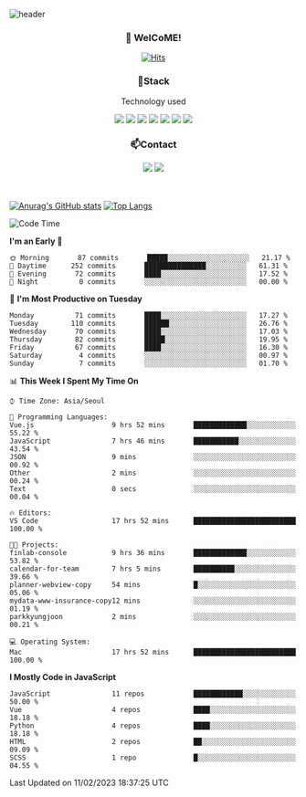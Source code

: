 ![header](https://capsule-render.vercel.app/api?type=waving&color=gradient&height=200&text=Kyungjoon&fontAlign=70&fontAlignY=40&animation=twinkling)

<h3 align="center">👋 WelCoME!</h3>

<div align=center>
  
[![Hits](https://hits.seeyoufarm.com/api/count/incr/badge.svg?url=https%3A%2F%2Fgithub.com%2Fuvula6921&count_bg=%2322BAC9&title_bg=%23827F7F&icon=iconify.svg&icon_color=%2325A27F&title=visits&edge_flat=false)](https://hits.seeyoufarm.com)
  
</div>
<h3 align="center">📌Stack</h3>
<p align="center">Technology used</p>
<div align="center"><img src="https://img.shields.io/badge/HTML5-E34F26?style=flat-square&logo=HTML5&logoColor=white"></img> <img src="https://img.shields.io/badge/CSS3-0A84FF?style=flat-square&logo=CSS3&logoColor=white"></img> <img src="https://img.shields.io/badge/JavaScript-FFCD11?style=flat-square&logo=JavaScript&logoColor=white"></img> <img src="https://img.shields.io/badge/React-00BCF6?style=flat-square&logo=React&logoColor=white"></img> <img src="https://img.shields.io/badge/jQuery-3655FF?style=flat-square&logo=jQuery&logoColor=white"></img> <img src="https://img.shields.io/badge/Ruby-E0115F?style=flat-square&logo=Ruby&logoColor=white"></img> <img src="https://img.shields.io/badge/Python-4B8BBE?style=flat-square&logo=Python&logoColor=white"></img></div>

<h3 align="center">📫Contact</h3>
<div align="center"><a href="https://velog.io/@uvula6921/"><img src="https://img.shields.io/badge/Blog-20c997?style=flat-square&logo=V&logoColor=white"/></a> <a href="pkj6921@gmail.com"><img src="https://img.shields.io/badge/Gmail-EA4335?style=flat-square&logo=Gmail&logoColor=white"/></a></div>
<br>
<br>

[![Anurag's GitHub stats](https://github-readme-stats.vercel.app/api?username=uvula6921&hide=stars,issues&show_icons=true&count_private=true&theme=tokyonight)](https://github.com/anuraghazra/github-readme-stats)
[![Top Langs](https://github-readme-stats.vercel.app/api/top-langs/?username=uvula6921&hide=css,jupyter%20notebook,html&exclude_repo=uvula6921,uvula6921.github.io&layout=compact&langs_count=8)](https://github.com/anuraghazra/github-readme-stats)

<!--START_SECTION:waka-->
![Code Time](http://img.shields.io/badge/Code%20Time-1%2C403%20hrs%2050%20mins-blue)

**I'm an Early 🐤** 

```text
🌞 Morning       87 commits       █████░░░░░░░░░░░░░░░░░░░░   21.17 % 
🌆 Daytime      252 commits       ███████████████░░░░░░░░░░   61.31 % 
🌃 Evening       72 commits       ████░░░░░░░░░░░░░░░░░░░░░   17.52 % 
🌙 Night          0 commits       ░░░░░░░░░░░░░░░░░░░░░░░░░   00.00 % 

```
📅 **I'm Most Productive on Tuesday** 

```text
Monday          71 commits       ████░░░░░░░░░░░░░░░░░░░░░   17.27 % 
Tuesday        110 commits       ██████░░░░░░░░░░░░░░░░░░░   26.76 % 
Wednesday       70 commits       ████░░░░░░░░░░░░░░░░░░░░░   17.03 % 
Thursday        82 commits       █████░░░░░░░░░░░░░░░░░░░░   19.95 % 
Friday          67 commits       ████░░░░░░░░░░░░░░░░░░░░░   16.30 % 
Saturday         4 commits       ░░░░░░░░░░░░░░░░░░░░░░░░░   00.97 % 
Sunday           7 commits       ░░░░░░░░░░░░░░░░░░░░░░░░░   01.70 % 

```


📊 **This Week I Spent My Time On** 

```text
⌚︎ Time Zone: Asia/Seoul

💬 Programming Languages: 
Vue.js                   9 hrs 52 mins       █████████████░░░░░░░░░░░░   55.22 % 
JavaScript               7 hrs 46 mins       ███████████░░░░░░░░░░░░░░   43.54 % 
JSON                     9 mins              ░░░░░░░░░░░░░░░░░░░░░░░░░   00.92 % 
Other                    2 mins              ░░░░░░░░░░░░░░░░░░░░░░░░░   00.24 % 
Text                     0 secs              ░░░░░░░░░░░░░░░░░░░░░░░░░   00.04 % 

🔥 Editors: 
VS Code                  17 hrs 52 mins      █████████████████████████   100.00 % 

🐱‍💻 Projects: 
finlab-console           9 hrs 36 mins       █████████████░░░░░░░░░░░░   53.82 % 
calendar-for-team        7 hrs 5 mins        ██████████░░░░░░░░░░░░░░░   39.66 % 
planner-webview-copy     54 mins             █░░░░░░░░░░░░░░░░░░░░░░░░   05.06 % 
mydata-www-insurance-copy12 mins             ░░░░░░░░░░░░░░░░░░░░░░░░░   01.19 % 
parkkyungjoon            2 mins              ░░░░░░░░░░░░░░░░░░░░░░░░░   00.21 % 

💻 Operating System: 
Mac                      17 hrs 52 mins      █████████████████████████   100.00 % 

```

**I Mostly Code in JavaScript** 

```text
JavaScript               11 repos            ████████████░░░░░░░░░░░░░   50.00 % 
Vue                      4 repos             ████░░░░░░░░░░░░░░░░░░░░░   18.18 % 
Python                   4 repos             ████░░░░░░░░░░░░░░░░░░░░░   18.18 % 
HTML                     2 repos             ██░░░░░░░░░░░░░░░░░░░░░░░   09.09 % 
SCSS                     1 repo              █░░░░░░░░░░░░░░░░░░░░░░░░   04.55 % 

```



 Last Updated on 11/02/2023 18:37:25 UTC
<!--END_SECTION:waka-->
